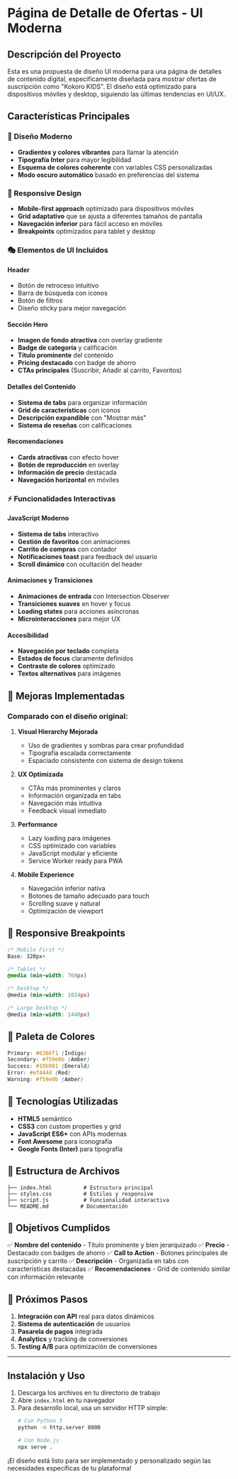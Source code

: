 # Página de Detalle de Ofertas - UI Moderna

## Descripción del Proyecto

Esta es una propuesta de diseño UI moderna para una página de detalles de contenido digital, específicamente diseñada para mostrar ofertas de suscripción como "Kokoro KIDS". El diseño está optimizado para dispositivos móviles y desktop, siguiendo las últimas tendencias en UI/UX.

## Características Principales

### 🎨 Diseño Moderno
- **Gradientes y colores vibrantes** para llamar la atención
- **Tipografía Inter** para mayor legibilidad
- **Esquema de colores coherente** con variables CSS personalizadas
- **Modo oscuro automático** basado en preferencias del sistema

### 📱 Responsive Design
- **Mobile-first approach** optimizado para dispositivos móviles
- **Grid adaptativo** que se ajusta a diferentes tamaños de pantalla
- **Navegación inferior** para fácil acceso en móviles
- **Breakpoints** optimizados para tablet y desktop

### 🎭 Elementos de UI Incluidos

#### Header
- Botón de retroceso intuitivo
- Barra de búsqueda con iconos
- Botón de filtros
- Diseño sticky para mejor navegación

#### Sección Hero
- **Imagen de fondo atractiva** con overlay gradiente
- **Badge de categoría** y calificación
- **Título prominente** del contenido
- **Pricing destacado** con badge de ahorro
- **CTAs principales** (Suscribir, Añadir al carrito, Favoritos)

#### Detalles del Contenido
- **Sistema de tabs** para organizar información
- **Grid de características** con iconos
- **Descripción expandible** con "Mostrar más"
- **Sistema de reseñas** con calificaciones

#### Recomendaciones
- **Cards atractivas** con efecto hover
- **Botón de reproducción** en overlay
- **Información de precio** destacada
- **Navegación horizontal** en móviles

### ⚡ Funcionalidades Interactivas

#### JavaScript Moderno
- **Sistema de tabs** interactivo
- **Gestión de favoritos** con animaciones
- **Carrito de compras** con contador
- **Notificaciones toast** para feedback del usuario
- **Scroll dinámico** con ocultación del header

#### Animaciones y Transiciones
- **Animaciones de entrada** con Intersection Observer
- **Transiciones suaves** en hover y focus
- **Loading states** para acciones asíncronas
- **Microinteracciones** para mejor UX

#### Accesibilidad
- **Navegación por teclado** completa
- **Estados de focus** claramente definidos
- **Contraste de colores** optimizado
- **Textos alternativos** para imágenes

## 🚀 Mejoras Implementadas

### Comparado con el diseño original:

1. **Visual Hierarchy Mejorada**
   - Uso de gradientes y sombras para crear profundidad
   - Tipografía escalada correctamente
   - Espaciado consistente con sistema de design tokens

2. **UX Optimizada**
   - CTAs más prominentes y claros
   - Información organizada en tabs
   - Navegación más intuitiva
   - Feedback visual inmediato

3. **Performance**
   - Lazy loading para imágenes
   - CSS optimizado con variables
   - JavaScript modular y eficiente
   - Service Worker ready para PWA

4. **Mobile Experience**
   - Navegación inferior nativa
   - Botones de tamaño adecuado para touch
   - Scrolling suave y natural
   - Optimización de viewport

## 📱 Responsive Breakpoints

```css
/* Mobile First */
Base: 320px+

/* Tablet */
@media (min-width: 768px)

/* Desktop */
@media (min-width: 1024px)

/* Large Desktop */
@media (min-width: 1440px)
```

## 🎨 Paleta de Colores

```css
Primary: #6366f1 (Indigo)
Secondary: #f59e0b (Amber)
Success: #10b981 (Emerald)
Error: #ef4444 (Red)
Warning: #f59e0b (Amber)
```

## 🔧 Tecnologías Utilizadas

- **HTML5** semántico
- **CSS3** con custom properties y grid
- **JavaScript ES6+** con APIs modernas
- **Font Awesome** para iconografía
- **Google Fonts (Inter)** para tipografía

## 📄 Estructura de Archivos

```
├── index.html          # Estructura principal
├── styles.css          # Estilos y responsive
├── script.js           # Funcionalidad interactiva
└── README.md          # Documentación
```

## 🎯 Objetivos Cumplidos

✅ **Nombre del contenido** - Título prominente y bien jerarquizado
✅ **Precio** - Destacado con badges de ahorro
✅ **Call to Action** - Botones principales de suscripción y carrito
✅ **Descripción** - Organizada en tabs con características destacadas
✅ **Recomendaciones** - Grid de contenido similar con información relevante

## 🚀 Próximos Pasos

1. **Integración con API** real para datos dinámicos
2. **Sistema de autenticación** de usuarios
3. **Pasarela de pagos** integrada
4. **Analytics** y tracking de conversiones
5. **Testing A/B** para optimización de conversiones

---

## Instalación y Uso

1. Descarga los archivos en tu directorio de trabajo
2. Abre `index.html` en tu navegador
3. Para desarrollo local, usa un servidor HTTP simple:
   ```bash
   # Con Python 3
   python -m http.server 8000
   
   # Con Node.js
   npx serve .
   ```

¡El diseño está listo para ser implementado y personalizado según las necesidades específicas de tu plataforma!
